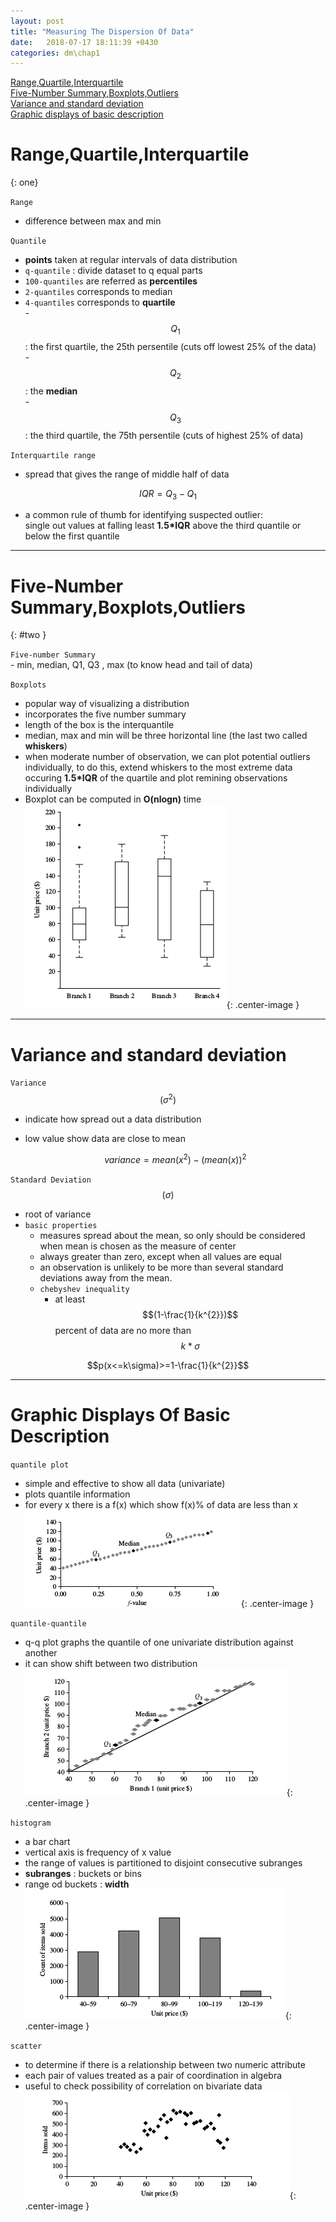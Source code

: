 ```yaml
---
layout: post
title: "Measuring The Dispersion Of Data"
date:   2018-07-17 18:11:39 +0430
categories: dm\chap1
---
```


[Range,Quartile,Interquartile](#one)  
[Five-Number Summary,Boxplots,Outliers](#two)  
[Variance and standard deviation](#variance-and-standard-deviation)  
[Graphic displays of basic description](#graphic-displays-of-basic-description)

# Range,Quartile,Interquartile
{: one}

 `Range`
 - difference between max and min

 `Quantile`
 - **points** taken at regular intervals of data distribution  
- `q-quantile` : divide dataset to q equal parts  
- `100-quantiles` are referred as **percentiles**  
- `2-quantiles` corresponds to median  
- `4-quantiles` corresponds to **quartile**  
	  - $$Q_{1}$$: the first quartile, the 25th persentile (cuts off lowest 25% of the data)  
	  - $$Q_{2}$$: the **median**  
	  - $$Q_{3}$$: the third quartile, the 75th persentile (cuts of highest 25% of data)  

`Interquartile range`
- spread that gives the range of middle half of data

$$IQR = Q_{3} - Q_{1}$$  

- a common rule of thumb for identifying suspected outlier:   
	single out values at falling least **1.5*IQR** above the third quantile or below the first quantile

---

# Five-Number Summary,Boxplots,Outliers
{: #two }

  `Five-number Summary`  
	- min, median, Q1, Q3 , max   (to know head and tail of data)

`Boxplots`
- popular way of visualizing a distribution  
- incorporates the five number summary  
- length of the box is the interquantile  
- median, max and min will be three horizontal line (the last two called **whiskers**)  
- when moderate number of observation, we can plot potential outliers individually, to do this, extend whiskers to the most extreme data occuring **1.5*IQR** of the quartile and plot remining observations individually  
- Boxplot can be computed in **O(nlogn)** time  
![boxplot_img](/assets/dm/boxplot.png){: .center-image }

---

# Variance and standard deviation 

`Variance` $$(\sigma^2)$$
 - indicate how spread out a data distribution  
 - low value show data are close to mean  

   $$variance = mean(x^2)-(mean(x))^2$$

`Standard Deviation` $$(\sigma)$$
- root of variance
- `basic properties`  
  - measures spread about the mean, so only should be considered when mean is chosen as the measure of center  
  - always greater than zero, except when all values are equal  
  - an observation is unlikely to be more than several standard deviations away from the mean.  
   - `chebyshev inequality`  
        - at least $$(1-\frac{1}{k^{2}})$$ percent of data are no more than $$k*\sigma$$

 $$p(x<=k\sigma)>=1-\frac{1}{k^{2}}$$

---

# Graphic Displays Of Basic Description

‍‍`quantile plot`  
- simple and effective to show all data (univariate)  
- plots quantile information  
- for every x there is a f(x) which show f(x)% of data are less than x  
![quantile_img](/assets/dm/Quantile.png){: .center-image }



`quantile-quantile`  
- q-q plot graphs the quantile of one univariate distribution against another
- it can show shift between two distribution  
![quantile_quantile_img](/assets/dm/Q_Q.png){: .center-image }



`histogram`
- a bar chart
- vertical axis is frequency of x value
- the range of values is partitioned to disjoint consecutive subranges
- **subranges** : buckets or bins
- range od buckets : **width**  
![histogram_img](/assets/dm/histogram.png){: .center-image }


`scatter`
- to determine if there is a relationship between two numeric attribute
- each pair of values treated as a pair of coordination in algebra
- useful to check possibility of correlation on bivariate data  
![scatter_img](/assets/dm/scatter.png){: .center-image }







